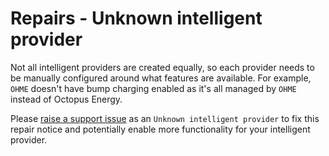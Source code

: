 # Repairs - Unknown intelligent provider

Not all intelligent providers are created equally, so each provider needs to be manually configured around what features are available. For example, `OHME` doesn't have bump charging enabled as it's all managed by `OHME` instead of Octopus Energy.

Please [raise a support issue](https://github.com/BottlecapDave/HomeAssistant-OctopusEnergy/issues) as an `Unknown intelligent provider` to fix this repair notice and potentially enable more functionality for your intelligent provider.
